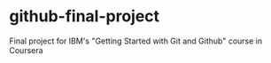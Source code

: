 # github-final-project
Final project for IBM's "Getting Started with Git and Github" course in Coursera
